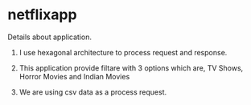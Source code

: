 # netflixapp

Details about application.

1) I use hexagonal architecture to process request and response.

2) This application provide filtare with 3 options which are, TV Shows, Horror Movies and Indian Movies 

3) We are using csv data as a process request.
